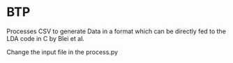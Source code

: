 BTP
===

Processes CSV to generate Data in a format which can be directly fed to the LDA code in C by Blei et al.

Change the input file in the process.py
